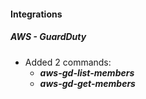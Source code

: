 
#### Integrations
##### AWS - GuardDuty
- Added 2 commands:
    - ***aws-gd-list-members***
    - ***aws-gd-get-members***
